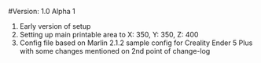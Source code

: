 #Version: 1.0 Alpha 1
1. Early version of setup
2. Setting up main printable area to X: 350, Y: 350, Z: 400
3. Config file based on Marlin 2.1.2 sample config for Creality Ender 5 Plus with some changes mentioned on 2nd point of change-log